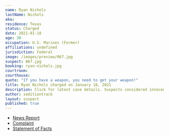 ```yaml
---
name: Ryan Nichols
lastName: Nichols
aka:
residence: Texas
status: Charged
date: 2021-01-18
age: 30
occupation: U.S. Marines (Former)
affiliations: undefined
jurisdiction: Federal
image: /images/preview/067.jpg
suspect: 067.jpg
booking: ryan-nichols.jpg
courtroom:
courthouse:
quote: "If you have a weapon, you need to get your weapon!"
title: Ryan Nichols charged on January 18, 2021
description: Click for latest case details. Suspects considered innocent until proven guilty.
author: seditiontrack
layout: suspect
published: true
---
```

- [News Report](https://ksla.com/2021/01/19/east-texans-accused-taking-part-us-capitol-siege-charged-with-federal-crimes/)
- [Complaint](https://www.justice.gov/opa/page/file/1356241/download)
- [Statement of Facts](https://www.justice.gov/opa/page/file/1356236/download)
